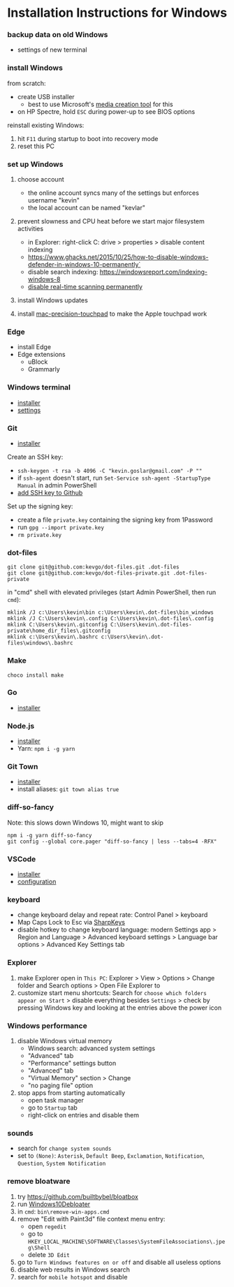 # Installation Instructions for Windows

### backup data on old Windows

- settings of new terminal

### install Windows

from scratch:

- create USB installer
  - best to use Microsoft's [media creation tool](https://www.microsoft.com/en-us/software-download/windows10) for this
- on HP Spectre, hold `ESC` during power-up to see BIOS options

reinstall existing Windows:

1. hit `F11` during startup to boot into recovery mode
1. reset this PC

### set up Windows

1.  choose account
    - the online account syncs many of the settings but enforces username "kevin"
    - the local account can be named "kevlar"
1.  prevent slowness and CPU heat before we start major filesystem activities

    - in Explorer: right-click C: drive > properties > disable content indexing
    - https://www.ghacks.net/2015/10/25/how-to-disable-windows-defender-in-windows-10-permanently`
    - disable search indexing: https://windowsreport.com/indexing-windows-8
    - [disable real-time scanning permanently](https://mspoweruser.com/how-to-temporarily-or-permanently-disable-and-re-enable-windows-defender-on-windows-10)

1.  install Windows updates
1.  install [mac-precision-touchpad](https://github.com/imbushuo/mac-precision-touchpad) to make the Apple touchpad work

### Edge

- install Edge
- Edge extensions
  - uBlock
  - Grammarly

### Windows terminal

- [installer](https://www.microsoft.com/en-us/p/windows-terminal/9n0dx20hk701?activetab=pivot:overviewtab)
- [settings](https://raw.githubusercontent.com/kevgo/dot-files/master/windows/settings.json)

### Git

- [installer](https://git-scm.com/download/win)

Create an SSH key:

- `ssh-keygen -t rsa -b 4096 -C "kevin.goslar@gmail.com" -P ""`
- if `ssh-agent` doesn't start, run `Set-Service ssh-agent -StartupType Manual` in admin PowerShell
- [add SSH key to Github](https://github.com/settings/keys)

Set up the signing key:

- create a file `private.key` containing the signing key from 1Password
- run `gpg --import private.key`
- `rm private.key`

### dot-files

```
git clone git@github.com:kevgo/dot-files.git .dot-files
git clone git@github.com:kevgo/dot-files-private.git .dot-files-private
```

in "cmd" shell with elevated privileges (start Admin PowerShell, then run `cmd`):

```
mklink /J c:\Users\kevin\bin c:\Users\kevin\.dot-files\bin_windows
mklink /J C:\Users\kevin\.config C:\Users\kevin\.dot-files\.config
mklink C:\Users\kevin\.gitconfig C:\Users\kevin\.dot-files-private\home_dir_files\.gitconfig
mklink c:\Users\kevin\.bashrc c:\Users\kevin\.dot-files\windows\.bashrc
```

### Make

```
choco install make
```

### Go

- [installer](https://golang.org/dl)

### Node.js

- [installer](https://nodejs.org/en/download)
- Yarn: `npm i -g yarn`

### Git Town

- [installer](https://github.com/Originate/git-town)
- install aliases: `git town alias true`

### diff-so-fancy

Note: this slows down Windows 10, might want to skip

```
npm i -g yarn diff-so-fancy
git config --global core.pager "diff-so-fancy | less --tabs=4 -RFX"
```

### VSCode

- [installer](https://code.visualstudio.com)
- [configuration](../.config/Code/User/settings.json)

### keyboard

- change keyboard delay and repeat rate: Control Panel > keyboard
- Map Caps Lock to Esc via [SharpKeys](https://github.com/randyrants/sharpkeys/releases)
- disable hotkey to change keyboard language: modern Settings app > Region and Language > Advanced keyboard settings > Language bar options > Advanced Key Settings tab

### Explorer

1. make Explorer open in `This PC`: Explorer > View > Options > Change folder and Search options > Open File Explorer to
1. customize start menu shortcuts: Search for `choose which folders appear on Start` > disable everything besides `Settings` > check by pressing Windows key and looking at the entries above the power icon

### Windows performance

1. disable Windows virtual memory
   - Windows search: advanced system settings
   - "Advanced" tab
   - "Performance" settings button
   - "Advanced" tab
   - "Virtual Memory" section > Change
   - "no paging file" option
1. stop apps from starting automatically
   - open task manager
   - go to `Startup` tab
   - right-click on entries and disable them

### sounds

- search for `change system sounds`
- set to `(None)`: `Asterisk`, `Default Beep`, `Exclamation`, `Notification`, `Question`, `System Notification`

### remove bloatware

1. try https://github.com/builtbybel/bloatbox
1. run [Windows10Debloater](https://github.com/Sycnex/Windows10Debloater)
1. in `cmd`: `bin\remove-win-apps.cmd`
1. remove "Edit with Paint3d" file context menu entry:
   - open `regedit`
   - go to `HKEY_LOCAL_MACHINE\SOFTWARE\Classes\SystemFileAssociations\.jpeg\Shell`
   - delete `3D Edit`
1. go to `Turn Windows features on or off` and disable all useless options
1. disable web results in Windows search
1. search for `mobile hotspot` and disable

